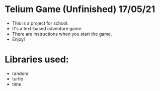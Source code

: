 Telium Game (Unfinished) 17/05/21
============
- This is a project for school. 
- It's a text-based adventure game. 
- There are instructions when you start the game.
- Enjoy!

# Libraries used:
- random
- turtle
- time

